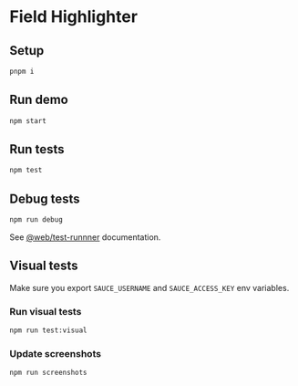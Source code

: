 # Field Highlighter

## Setup

```sh
pnpm i
```

## Run demo

```sh
npm start
```

## Run tests

```sh
npm test
```

## Debug tests

```sh
npm run debug
```

See [@web/test-runnner](https://github.com/modernweb-dev/web/tree/master/packages/test-runner) documentation.

## Visual tests

Make sure you export `SAUCE_USERNAME` and `SAUCE_ACCESS_KEY` env variables.

### Run visual tests

```sh
npm run test:visual
```

### Update screenshots

```sh
npm run screenshots
```
